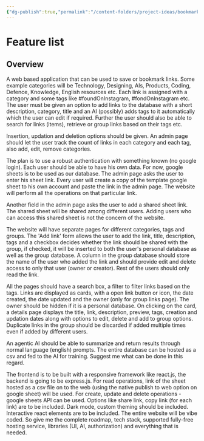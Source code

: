 ```yaml
---
{"dg-publish":true,"permalink":"/content-folders/project-ideas/bookmarks-application/","dgShowToc":true}
---
```


# Feature list

## Overview

A web based application that can be used to save or bookmark links. Some example categories will be Technology, Designing, AIs, Products, Coding, Defence, Knowledge, English resources etc. Each link is assigned with a category and some tags like #foundOnInstagram, #fondOnInstagram etc. The user must be given an option to add links to the database with a short description, category, title and an AI (possibly) adds tags to it automatically which the user can edit if required. Further the user should also be able to search for links (items), retrieve or group links based on their tags etc.

Insertion, updation and deletion options should be given. An admin page should let the user track the count of links in each category and each tag, also add, edit, remove categories. 

The plan is to use a robust authentication with something known (no google login). Each user should be able to have his own data. For now, google sheets is to be used as our database. The admin page asks the user to enter his sheet link. Every user will create a copy of the template google sheet to his own account and paste the link in the admin page. The website will perform all the operations on that particular link.

Another field in the admin page asks the user to add a shared sheet link. The shared sheet will be shared among different users. Adding users who can access this shared sheet is not the concern of the website. 

The website will have separate pages for different categories, tags and groups. The 'Add link' form allows the user to add the link, title, description, tags and a checkbox decides whether the link should be shared with the group, if checked, it will be inserted to both the user's personal database as well as the group database. A column in the group database should store the name of the user who added the link and should provide edit and delete access to only that user (owner or creator). Rest of the users should only read the link. 

All the pages should have a search box, a filter to filter links based on the tags. Links are displayed as cards, with a open link button or icon, the date created, the date updated and the owner (only for group links page). The owner should be hidden if it is a personal database. On clicking on the card, a details page displays the title, link, description, preview, tags, creation and updation dates along with options to edit, delete and add to group options. Duplicate links in the group should be discarded if added multiple times even if added by different users.

An agentic AI should be able to summarize and return results through normal language (english) prompts. The entire database can be hosted as a csv and fed to the AI for training. Suggest me what can be done in this regard.


The frontend is to be built with a responsive framework like react.js, the backend is going to be express.js. For read operations, link of the sheet hosted as a csv file on to the web (using the native publish to web option on google sheet) will be used. For create, update and delete operations - google sheets API can be used. Options like share link, copy link (for each link) are to be included. Dark mode, custom theming should be included. Interactive react elements are to be included. The entire website will be vibe coded. So give me the complete roadmap, tech stack, supported fully-free hosting service, libraries (UI, AI, authorization) and everything that is needed.